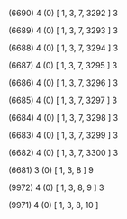 (6690) 4 (0) [ 1, 3, 7, 3292 ] 3 


(6689) 4 (0) [ 1, 3, 7, 3293 ] 3 


(6688) 4 (0) [ 1, 3, 7, 3294 ] 3 


(6687) 4 (0) [ 1, 3, 7, 3295 ] 3 


(6686) 4 (0) [ 1, 3, 7, 3296 ] 3 


(6685) 4 (0) [ 1, 3, 7, 3297 ] 3 


(6684) 4 (0) [ 1, 3, 7, 3298 ] 3 


(6683) 4 (0) [ 1, 3, 7, 3299 ] 3 


(6682) 4 (0) [ 1, 3, 7, 3300 ] 3 


(6681) 3 (0) [ 1, 3, 8 ] 9 


(9972) 4 (0) [ 1, 3, 8, 9 ] 3 


(9971) 4 (0) [ 1, 3, 8, 10 ]  

